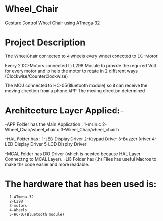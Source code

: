 # Wheel_Chair
Gesture Control Wheel Chair using ATmega-32

# Project Description
The WheelChair connected to 4 wheels every wheel conected to DC-Motor.

Every 2 DC-Motors connected to L298 Module to provide the required Volt for every motor 
and to help the motor to rotate in 2 different ways (Clockwise/CounterClockwise)

The MCU connected to HC-05(Bluetooth module) so it can receive the moving direction from a phone APP
The moving direction determined 

# Architecture Layer Applied:-
-APP Folder has the Main Application :
1-main.c
2-Wheel_Chair/wheel_chair.c
3-Wheel_Chair/wheel_chair.h

-HAL Folder has : 
 1-LED Display Driver
 2-Keypad Driver
 3-Buzzer Driver
 4-LED Display Driver
 5-LCD Display Driver
 
-MCAL Folder has DIO Driver (which is needed because HAL Layer Connecting to MCAL Layer).
-LIB Folder has (.h) Files has useful Macros to make the code easier and more readable.

# The hardware that has been used is:
      1-ATmega-32
      2-L298
      3-motors
      4-Wheels
      5-HC-05(Bluetooth module)
